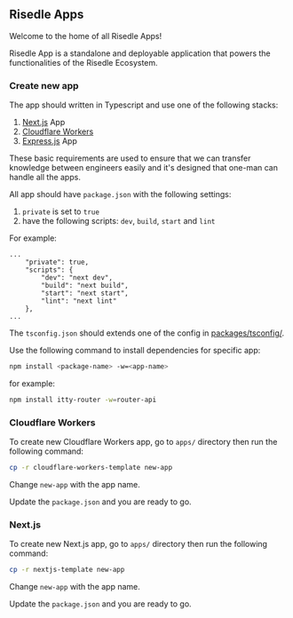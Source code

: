 ## Risedle Apps

Welcome to the home of all Risedle Apps!

Risedle App is a standalone and deployable application that powers the
functionalities of the Risedle Ecosystem.

### Create new app

The app should written in Typescript and use one of the following stacks:

1. [Next.js](https://nextjs.org/) App
2. [Cloudflare Workers](https://workers.cloudflare.com/)
3. [Express.js](https://expressjs.com/) App

These basic requirements are used to ensure that we can transfer knowledge
between engineers easily and it's designed that one-man can handle all the apps.

All app should have `package.json` with the following settings:

1.  `private` is set to `true`
2.  have the following scripts: `dev`, `build`, `start` and `lint`

For example:

```
...
    "private": true,
    "scripts": {
        "dev": "next dev",
        "build": "next build",
        "start": "next start",
        "lint": "next lint"
    },
...
```

The `tsconfig.json` should extends one of the config in
[packages/tsconfig/](../packages/tsconfig).

Use the following command to install dependencies for specific app:

```sh
npm install <package-name> -w=<app-name>
```

for example:

```sh
npm install itty-router -w=router-api
```

### Cloudflare Workers

To create new Cloudflare Workers app, go to `apps/` directory then run the
following command:

```sh
cp -r cloudflare-workers-template new-app
```

Change `new-app` with the app name.

Update the `package.json` and you are ready to go.

### Next.js

To create new Next.js app, go to `apps/` directory then run the following
command:

```sh
cp -r nextjs-template new-app
```

Change `new-app` with the app name.

Update the `package.json` and you are ready to go.
